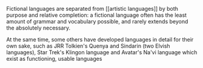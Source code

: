 Fictional languages are separated from [[artistic languages]] by both purpose and relative completion: a fictional language often has the least amount of grammar and vocabulary possible, and rarely extends beyond the absolutely necessary.

At the same time, some others have developed languages in detail for their own sake, such as JRR Tolkien's Quenya and Sindarin (two Elvish languages), Star Trek's Klingon language and Avatar's Na'vi language which exist as functioning, usable languages
